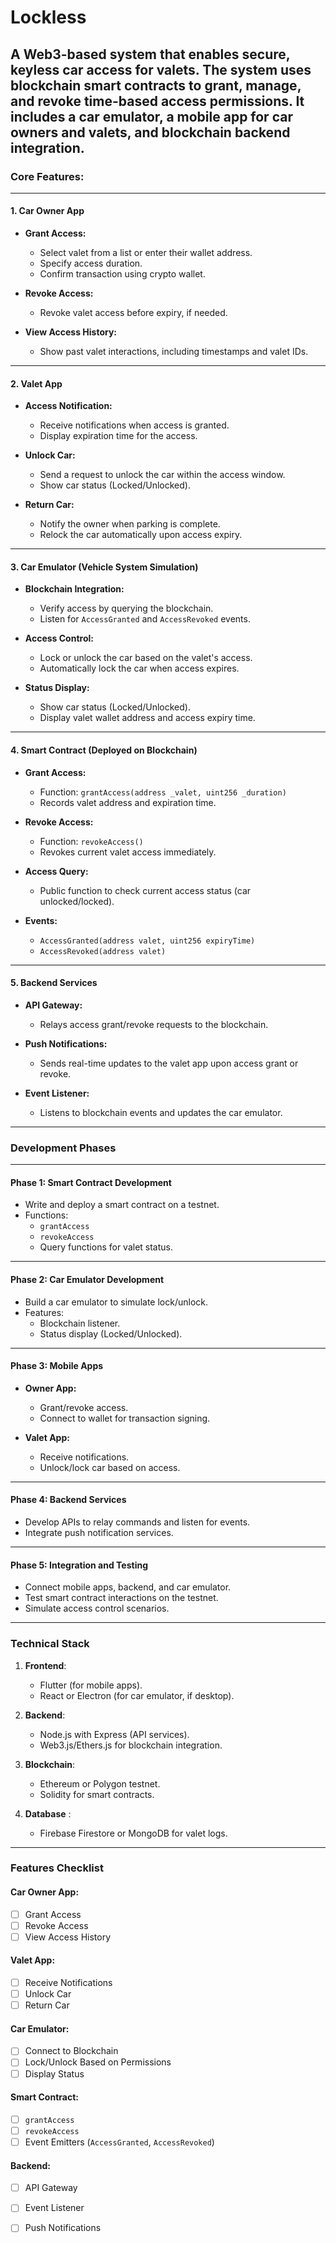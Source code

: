 # Lockless
A Web3-based system that enables secure, keyless car access for valets. The system uses blockchain smart contracts to grant, manage, and revoke time-based access permissions. It includes a car emulator, a mobile app for car owners and valets, and blockchain backend integration.
---

### **Core Features:**

---

#### **1. Car Owner App**
- **Grant Access:**
  - Select valet from a list or enter their wallet address.
  - Specify access duration.
  - Confirm transaction using crypto wallet.
  
- **Revoke Access:**
  - Revoke valet access before expiry, if needed.

- **View Access History:**
  - Show past valet interactions, including timestamps and valet IDs.

---

#### **2. Valet App**
- **Access Notification:**
  - Receive notifications when access is granted.
  - Display expiration time for the access.

- **Unlock Car:**
  - Send a request to unlock the car within the access window.
  - Show car status (Locked/Unlocked).

- **Return Car:**
  - Notify the owner when parking is complete.
  - Relock the car automatically upon access expiry.

---

#### **3. Car Emulator (Vehicle System Simulation)**
- **Blockchain Integration:**
  - Verify access by querying the blockchain.
  - Listen for `AccessGranted` and `AccessRevoked` events.

- **Access Control:**
  - Lock or unlock the car based on the valet's access.
  - Automatically lock the car when access expires.

- **Status Display:**
  - Show car status (Locked/Unlocked).
  - Display valet wallet address and access expiry time.

---

#### **4. Smart Contract (Deployed on Blockchain)**
- **Grant Access:**
  - Function: `grantAccess(address _valet, uint256 _duration)`
  - Records valet address and expiration time.

- **Revoke Access:**
  - Function: `revokeAccess()`
  - Revokes current valet access immediately.

- **Access Query:**
  - Public function to check current access status (car unlocked/locked).

- **Events:**
  - `AccessGranted(address valet, uint256 expiryTime)`
  - `AccessRevoked(address valet)`

---

#### **5. Backend Services**
- **API Gateway:**
  - Relays access grant/revoke requests to the blockchain.
  
- **Push Notifications:**
  - Sends real-time updates to the valet app upon access grant or revoke.

- **Event Listener:**
  - Listens to blockchain events and updates the car emulator.

---

### **Development Phases**

---

#### **Phase 1: Smart Contract Development**
- Write and deploy a smart contract on a testnet.
- Functions:
  - `grantAccess`
  - `revokeAccess`
  - Query functions for valet status.
  
---

#### **Phase 2: Car Emulator Development**
- Build a car emulator to simulate lock/unlock.
- Features:
  - Blockchain listener.
  - Status display (Locked/Unlocked).
  
---

#### **Phase 3: Mobile Apps**
- **Owner App:**
  - Grant/revoke access.
  - Connect to wallet for transaction signing.
  
- **Valet App:**
  - Receive notifications.
  - Unlock/lock car based on access.
  
---

#### **Phase 4: Backend Services**
- Develop APIs to relay commands and listen for events.
- Integrate push notification services.

---

#### **Phase 5: Integration and Testing**
- Connect mobile apps, backend, and car emulator.
- Test smart contract interactions on the testnet.
- Simulate access control scenarios.

---

### **Technical Stack**

1. **Frontend**:
   - Flutter (for mobile apps).
   - React or Electron (for car emulator, if desktop).

2. **Backend**:
   - Node.js with Express (API services).
   - Web3.js/Ethers.js for blockchain integration.

3. **Blockchain**:
   - Ethereum or Polygon testnet.
   - Solidity for smart contracts.

4. **Database** :
   - Firebase Firestore or MongoDB for valet logs.

---

### **Features Checklist** 

#### **Car Owner App**:
- [ ] Grant Access
- [ ] Revoke Access
- [ ] View Access History

#### **Valet App**:
- [ ] Receive Notifications
- [ ] Unlock Car
- [ ] Return Car

#### **Car Emulator**:
- [ ] Connect to Blockchain
- [ ] Lock/Unlock Based on Permissions
- [ ] Display Status

#### **Smart Contract**:
- [ ] `grantAccess`
- [ ] `revokeAccess`
- [ ] Event Emitters (`AccessGranted`, `AccessRevoked`)

#### **Backend**:
- [ ] API Gateway
- [ ] Event Listener
- [ ] Push Notifications

